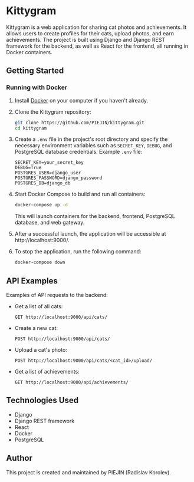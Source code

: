 
# Kittygram

Kittygram is a web application for sharing cat photos and achievements. It allows users to create profiles for their cats, upload photos, and earn achievements. The project is built using Django and Django REST framework for the backend, as well as React for the frontend, all running in Docker containers.


## Getting Started

### Running with Docker

1. Install [Docker](https://www.docker.com/get-started) on your computer if you haven't already.

2. Clone the Kittygram repository:

   ```bash
   git clone https://github.com/PIEJIN/kittygram.git
   cd kittygram
   ```

3. Create a `.env` file in the project's root directory and specify the necessary environment variables such as `SECRET_KEY`, `DEBUG`, and PostgreSQL database credentials. Example `.env` file:

   ```plaintext
   SECRET_KEY=your_secret_key
   DEBUG=True
   POSTGRES_USER=django_user
   POSTGRES_PASSWORD=django_password
   POSTGRES_DB=django_db
   ```

4. Start Docker Compose to build and run all containers:

   ```bash
   docker-compose up -d
   ```

   This will launch containers for the backend, frontend, PostgreSQL database, and web gateway.

5. After a successful launch, the application will be accessible at http://localhost:9000/.

6. To stop the application, run the following command:

   ```bash
   docker-compose down
   ```

## API Examples

Examples of API requests to the backend:

- Get a list of all cats:

  ```http
  GET http://localhost:9000/api/cats/
  ```

- Create a new cat:

  ```http
  POST http://localhost:9000/api/cats/
  ```

- Upload a cat's photo:

  ```http
  POST http://localhost:9000/api/cats/<cat_id>/upload/
  ```

- Get a list of achievements:

  ```http
  GET http://localhost:9000/api/achievements/
  ```

## Technologies Used

- Django
- Django REST framework
- React
- Docker
- PostgreSQL

## Author

This project is created and maintained by PIEJIN (Radislav Korolev).
```
